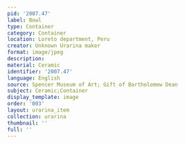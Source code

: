 ```yaml
---
pid: '2007.47'
label: Bowl
type: Container
category: Container
location: Loreto department, Peru
creator: Unknown Urarina maker
format: image/jpeg
description:
material: Ceramic
identifier: '2007.47'
language: English
source: Spencer Museum of Art; Gift of Bartholomew Dean
subject: Ceramic;Container
display_template: image
order: '003'
layout: urarina_item
collection: urarina
thumbnail: ''
full: ''
---
```

